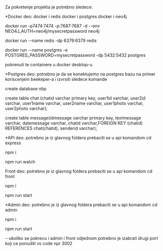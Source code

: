 Za pokretenje projekta je potrebno sledece:

*Docker deo:
docker i redis
docker i postgres
docker i neo4j

docker run -p7474:7474 -p:7687:7687 -d --env NEO4J_AUTH=neo4j/mysecretpassword neo4j

docker run --name redis -dp 6379:6379 redis

docker run --name postgres -e POSTGRES_PASSWORD=mysecretpassword -dp 5432:5432 postgres

pokrenuti te containere u docker desktop-u

*Postgres deo:
potrebno je da se konektujemo na postgres bazu na primer koriscenjem beekeper-a i izvrsiti sledece komande

create database nbp

create table chat (chatid varchar primary key, user1id varchar, user2id varchar, user1name varchar, user2name varchar, user1photo varchar, user2photo varchar);

create table message(idmessage varchar primary key, textmessage varchar, datemessage varchar, chatid varchar,FOREIGN KEY (chatid) REFERENCES chat(chatid), senderid varchar);

*API deo:
potrebno je iz glavnog foldera prebaciti se u api komandom cd express

npm i

npm run watch

Front deo:
potrebno je iz glavnog foldera prebaciti se u api komandom cd front

npm i

npm run start

*Admin deo:
potrebno je iz glavnog foldera prebaciti se u api komandom cd admin

npm i 

npm run start

--ukoliko se pokrecu i admin i front odjednom potrebno je izabrati drugi port koji ce ponuditi vs code npr 3002